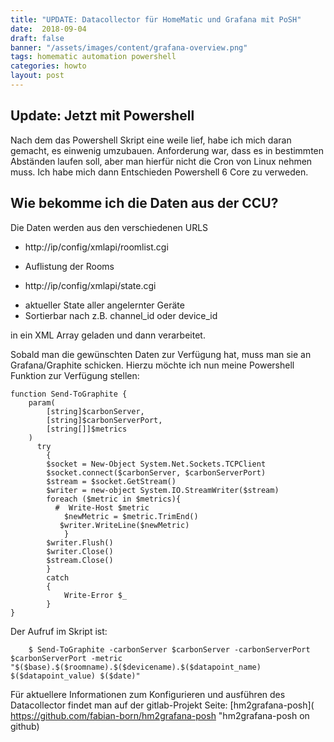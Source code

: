```yaml
---
title: "UPDATE: Datacollector für HomeMatic und Grafana mit PoSH"
date:  2018-09-04
draft: false
banner: "/assets/images/content/grafana-overview.png"
tags: homematic automation powershell
categories: howto 
layout: post
---
```


## Update: Jetzt mit Powershell
Nach dem das Powershell Skript eine weile lief, habe ich mich daran gemacht, es einwenig umzubauen. Anforderung war, dass es in bestimmten Abständen laufen soll, aber man hierfür nicht die Cron von Linux nehmen muss. Ich habe mich dann Entschieden Powershell 6 Core zu verweden. 

## Wie bekomme ich die Daten aus der CCU?
Die Daten werden aus den verschiedenen URLS 

 + http://ip/config/xmlapi/roomlist.cgi
  - Auflistung der Rooms
 + http://ip/config/xmlapi/state.cgi
  - aktueller State aller angelernter Geräte
  - Sortierbar nach z.B. channel_id oder device_id

in ein XML Array geladen und dann verarbeitet. 

Sobald man die gewünschten Daten zur Verfügung hat, muss man sie an Grafana/Graphite schicken. Hierzu möchte ich nun meine Powershell Funktion zur Verfügung stellen:
```posh
function Send-ToGraphite {
    param(
        [string]$carbonServer,
        [string]$carbonServerPort,
        [string[]]$metrics
    )
      try
        {
        $socket = New-Object System.Net.Sockets.TCPClient
        $socket.connect($carbonServer, $carbonServerPort)
        $stream = $socket.GetStream() 
        $writer = new-object System.IO.StreamWriter($stream)
        foreach ($metric in $metrics){
          #  Write-Host $metric
            $newMetric = $metric.TrimEnd()
           $writer.WriteLine($newMetric)
            }
        $writer.Flush()
        $writer.Close()
        $stream.Close()
        }
        catch
        {   
            Write-Error $_
        }
}
```
Der Aufruf im Skript ist:
```posh
    $ Send-ToGraphite -carbonServer $carbonServer -carbonServerPort $carbonServerPort -metric "$($base).$($roomname).$($devicename).$($datapoint_name) $($datapoint_value) $($date)"
```
Für aktuellere Informationen zum Konfigurieren und ausführen des Datacollector findet man auf der gitlab-Projekt Seite:  [hm2grafana-posh]( https://github.com/fabian-born/hm2grafana-posh "hm2grafana-posh on github)



